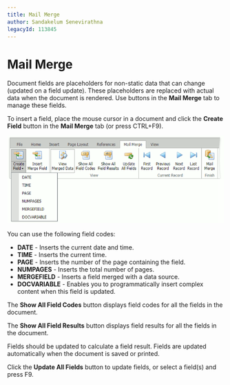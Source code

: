 ```yaml
---
title: Mail Merge
author: Sandakelum Senevirathna
legacyId: 113845
---
```

# Mail Merge
Document fields are placeholders for non-static data that can change (updated on a field update). These placeholders are replaced with actual data when the document is rendered. Use buttons in the **Mail Merge** tab to manage these fields.


To insert a field, place the mouse cursor in a document and click the **Create Field** button in the **Mail Merge** tab (or press CTRL+F9).

![EUD_ASPxRichEdit_MailMerge_CreateField](../../images/img118711.png)

You can use the following field codes:

* **DATE** - Inserts the current date and time.
* **TIME** - Inserts the current time.
* **PAGE** - Inserts the number of the page containing the field.
* **NUMPAGES** - Inserts the total number of pages.
* **MERGEFIELD** - Inserts a field merged with a data source.
* **DOCVARIABLE** - Enables you to programmatically insert complex content when this field is updated.



The **Show All Field Codes** button displays field codes for all the fields in the document.

The **Show All Field Results** button displays field results for all the fields in the document.

Fields should be updated to calculate a field result. Fields are updated automatically when the document is saved or printed. 

Click the **Update All Fields** button to update fields, or select a field(s) and press F9.

